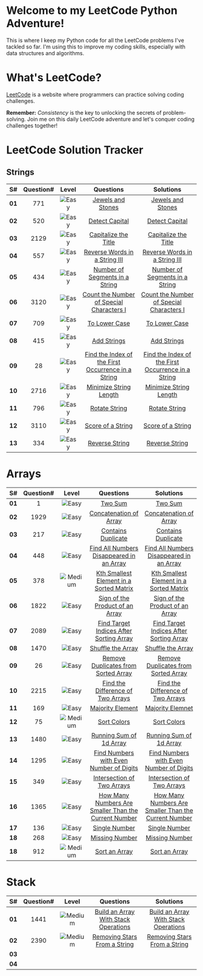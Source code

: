 # Welcome to my LeetCode Python Adventure!

This is where I keep my Python code for all the LeetCode problems I've tackled so far. I'm using this to improve my coding skills, especially with data structures and algorithms.

# What's LeetCode?

[LeetCode](https://leetcode.com/) is a website where programmers can practice solving coding challenges.

**Remember:** _Consistency_ is the key to unlocking the secrets of problem-solving. Join me on this daily LeetCode adventure and let's conquer coding challenges together!

# LeetCode Solution Tracker

## Strings

| **S#** | **Question#** |                             **Level**                              |                                         **Questions**                                         |                                                                 **Solutions**           |
| :----: | :-----------: | :----------------------------------------------------------------: | :-------------------------------------------------------------------------------------------: | :-------------------------------------------------------------------------------------: |
| **01** |      771      | <img src='https://img.shields.io/badge/Easy-darkcyan' alt='Easy'/> |             [Jewels and Stones](https://leetcode.com/problems/jewels-and-stones/)             |                [Jewels and Stones](https://leetcode.com/submissions/detail/1258744687/) |
| **02** |      520      | <img src='https://img.shields.io/badge/Easy-darkcyan' alt='Easy'/> |                [Detect Capital](https://leetcode.com/problems/detect-capital/)                |                [Detect Capital](https://leetcode.com/submissions/detail/1258719995/)    |
| **03** |     2129      | <img src='https://img.shields.io/badge/Easy-darkcyan' alt='Easy'/> |          [Capitalize the Title](https://leetcode.com/problems/capitalize-the-title/)          |                    [Capitalize the Title](https://leetcode.com/submissions/detail/1264065876/) |
| **04** |      557      | <img src='https://img.shields.io/badge/Easy-darkcyan' alt='Easy'/> | [Reverse Words in a String III](https://leetcode.com/problems/reverse-words-in-a-string-iii/) | [Reverse Words in a String III](https://leetcode.com/submissions/detail/1265807621/)|
| **05** |      434      | <img src='https://img.shields.io/badge/Easy-darkcyan' alt='Easy'/> | [Number of Segments in a String](https://leetcode.com/problems/number-of-segments-in-a-string/) |[Number of Segments in a String](https://leetcode.com/submissions/detail/1266650872/)|
| **06** |     3120      | <img src='https://img.shields.io/badge/Easy-darkcyan' alt='Easy'/> | [Count the Number of Special Characters I](https://leetcode.com/problems/count-the-number-of-special-characters-i/) |   [Count the Number of Special Characters I](https://leetcode.com/submissions/detail/1264767081/)|
| **07** |     709       | <img src='https://img.shields.io/badge/Easy-darkcyan' alt='Easy'/> |                     [To Lower Case](https://leetcode.com/problems/to-lower-case/)             |   [To Lower Case](https://leetcode.com/submissions/detail/1267302850/) |
| **08** |     415       | <img src='https://img.shields.io/badge/Easy-darkcyan' alt='Easy'/> |            [Add Strings](https://leetcode.com/problems/add-strings/description/)              |   [Add Strings](https://leetcode.com/submissions/detail/1270464330/)  |
| **09** |      28       | <img src='https://img.shields.io/badge/Easy-darkcyan' alt='Easy'/> |[Find the Index of the First Occurrence in a String](https://leetcode.com/problems/find-the-index-of-the-first-occurrence-in-a-string/) |[Find the Index of the First Occurrence in a String](https://leetcode.com/submissions/detail/1271444975/)  |
| **10** |     2716      | <img src='https://img.shields.io/badge/Easy-darkcyan' alt='Easy'/> |[Minimize String Length](https://leetcode.com/problems/minimize-string-length/)                |[Minimize String Length](https://leetcode.com/problems/minimize-string-length/submissions/)  |
| **11** |     796       | <img src='https://img.shields.io/badge/Easy-darkcyan' alt='Easy'/> |[Rotate String](https://leetcode.com/problems/rotate-string/)                |[Rotate String](https://leetcode.com/submissions/detail/1272533498/)  |
| **12** |     3110      | <img src='https://img.shields.io/badge/Easy-darkcyan' alt='Easy'/> |[Score of a String](https://leetcode.com/problems/score-of-a-string/)                |[Score of a String](https://leetcode.com/submissions/detail/1274357141/)  |
| **13** |     334       | <img src='https://img.shields.io/badge/Easy-darkcyan' alt='Easy'/> |[Reverse String](https://leetcode.com/problems/reverse-string/description/)                |[Reverse String](https://leetcode.com/submissions/detail/1275214461/)  |
# Arrays

| **S#** | **Question#** |                                **Level**                                 |                                                    **Questions**                                                    |                                                                            **Solutions**                                                                             |
| :----: | :-----------: | :----------------------------------------------------------------------: | :-----------------------------------------------------------------------------------------------------------------: | :-----------------------------------------------------------------------------------------------------------------------------------------------------------------: |
| **01** |       1       |    <img src='https://img.shields.io/badge/Easy-darkcyan' alt='Easy'/>    |                                  [Two Sum](https://leetcode.com/problems/two-sum/)                                  | [Two Sum](https://leetcode.com/submissions/detail/1258265856/) |
| **02** |     1929      |    <img src='https://img.shields.io/badge/Easy-darkcyan' alt='Easy'/>    |                   [Concatenation of Array](https://leetcode.com/problems/concatenation-of-array/)                   | [Concatenation of Array](https://leetcode.com/submissions/detail/1259163870/) |
| **03** |      217      |    <img src='https://img.shields.io/badge/Easy-darkcyan' alt='Easy'/>    |                       [Contains Duplicate](https://leetcode.com/problems/contains-duplicate/)                       | [Contains Duplicate](https://leetcode.com/submissions/detail/1259278920/) |
| **04** |      448      |    <img src='https://img.shields.io/badge/Easy-darkcyan' alt='Easy'/>    | [Find All Numbers Disappeared in an Array](https://leetcode.com/problems/find-all-numbers-disappeared-in-an-array/) | [Find All Numbers Disappeared in an Array](https://leetcode.com/submissions/detail/1262352233/)|
| **05** |      378      | <img src='https://img.shields.io/badge/Medium-darkorange' alt='Medium'/> |  [Kth Smallest Element in a Sorted Matrix](https://leetcode.com/problems/kth-smallest-element-in-a-sorted-matrix/)  | [Kth Smallest Element in a Sorted Matrix](https://leetcode.com/submissions/detail/1264708997/)|
| **06** |     1822      |    <img src='https://img.shields.io/badge/Easy-darkcyan' alt='Easy'/>    |          [Sign of the Product of an Array](https://leetcode.com/problems/sign-of-the-product-of-an-array/)          | [Sign of the Product of an Array](https://leetcode.com/submissions/detail/1261362961/)|                                                                                                                                                                    |
| **07** |     2089      |    <img src='https://img.shields.io/badge/Easy-darkcyan' alt='Easy'/>    |  [Find Target Indices After Sorting Array](https://leetcode.com/problems/find-target-indices-after-sorting-array/)  | [Find Target Indices After Sorting Array](https://leetcode.com/submissions/detail/1258736773/)                                                                                                                                                                    |
| **08** |     1470      |    <img src='https://img.shields.io/badge/Easy-darkcyan' alt='Easy'/>    |                        [Shuffle the Array](https://leetcode.com/problems/shuffle-the-array/)                        | [Shuffle the Array](https://leetcode.com/submissions/detail/1259173945/)                                                                                                                                                                     |
| **09** |      26       |    <img src='https://img.shields.io/badge/Easy-darkcyan' alt='Easy'/>    |      [Remove Duplicates from Sorted Array](https://leetcode.com/problems/remove-duplicates-from-sorted-array/)      | [Remove Duplicates from Sorted Array](https://leetcode.com/submissions/detail/1259797632/)                                                                                                                                                                    |
| **10** |     2215      |    <img src='https://img.shields.io/badge/Easy-darkcyan' alt='Easy'/>    |        [Find the Difference of Two Arrays](https://leetcode.com/problems/find-the-difference-of-two-arrays/)        | [Find the Difference of Two Arrays](https://leetcode.com/submissions/detail/1260562706/)                                                                                                                                                                     |
| **11** |      169      |    <img src='https://img.shields.io/badge/Easy-darkcyan' alt='Easy'/>    |                         [Majority Element](https://leetcode.com/problems/majority-element/)                         | [Majority Elemnet](https://leetcode.com/submissions/detail/1262373152/)                                                                                                                                                                     |
| **12** |      75       | <img src='https://img.shields.io/badge/Medium-darkorange' alt='Medium'/> |                              [Sort Colors](https://leetcode.com/problems/sort-colors/)                              | [Sort Colors](https://leetcode.com/submissions/detail/1261357260/)                                                                                                                                                                     |
| **13** |     1480      |    <img src='https://img.shields.io/badge/Easy-darkcyan' alt='Easy'/>    |                  [Running Sum of 1d Array](https://leetcode.com/problems/running-sum-of-1d-array/)                  | [Running Sum of 1d Array](https://leetcode.com/submissions/detail/1257885355/)                                                                                                                                                                    |
| **14** |     1295      |    <img src='https://img.shields.io/badge/Easy-darkcyan' alt='Easy'/>    |  [Find Numbers with Even Number of Digits](https://leetcode.com/problems/find-numbers-with-even-number-of-digits/)  | [Find Numbers with Even Number of Digits](https://leetcode.com/submissions/detail/1258736668/) |
| **15** |      349      |    <img src='https://img.shields.io/badge/Easy-darkcyan' alt='Easy'/>    |               [Intersection of Two Arrays](https://leetcode.com/problems/intersection-of-two-arrays/)               | [Intersection of Two Arrays](https://leetcode.com/submissions/detail/1265884785/)|
| **16** |      1365     |    <img src='https://img.shields.io/badge/Easy-darkcyan' alt='Easy'/>    |[How Many Numbers Are Smaller Than the Current Number](https://leetcode.com/problems/how-many-numbers-are-smaller-than-the-current-number/) |  [How Many Numbers Are Smaller Than the Current Number](https://leetcode.com/submissions/detail/1269472108/)            |
| **17** |      136      |    <img src='https://img.shields.io/badge/Easy-darkcyan' alt='Easy'/>    |[Single Number](https://leetcode.com/problems/single-number/description/) |  [Single Number](https://leetcode.com/submissions/detail/1275243818/)            |
| **18** |      268      |    <img src='https://img.shields.io/badge/Easy-darkcyan' alt='Easy'/>    |[Missing Number](https://leetcode.com/problems/missing-number/description/) |  [Missing Number](https://leetcode.com/submissions/detail/1275243818/)            |
| **18** |      912      |<img src='https://img.shields.io/badge/Medium-darkorange' alt='Medium'/>  |[Sort an Array]() |  [Sort an Array]()            |
# Stack

| **S#** | **Question#** |                                **Level**                                 |                                                **Questions**                                                | **Solutions** |
| :----: | :-----------: | :----------------------------------------------------------------------: | :---------------------------------------------------------------------------------------------------------: | :-----------: |
| **01** |     1441      | <img src='https://img.shields.io/badge/Medium-darkorange' alt='Medium'/> | [Build an Array With Stack Operations](https://leetcode.com/problems/build-an-array-with-stack-operations/) |[Build an Array With Stack Operations](https://leetcode.com/submissions/detail/1258282185/)|
| **02** |     2390      | <img src='https://img.shields.io/badge/Medium-darkorange' alt='Medium'/> |         [Removing Stars From a String](https://leetcode.com/problems/removing-stars-from-a-string/)         |[Removing Stars From a String](https://leetcode.com/submissions/detail/1263249505/) |
| **03** |               |                                                                          |                                                                                                             |               |
| **04** |               |                                                                          |                                                                                                             |               |
